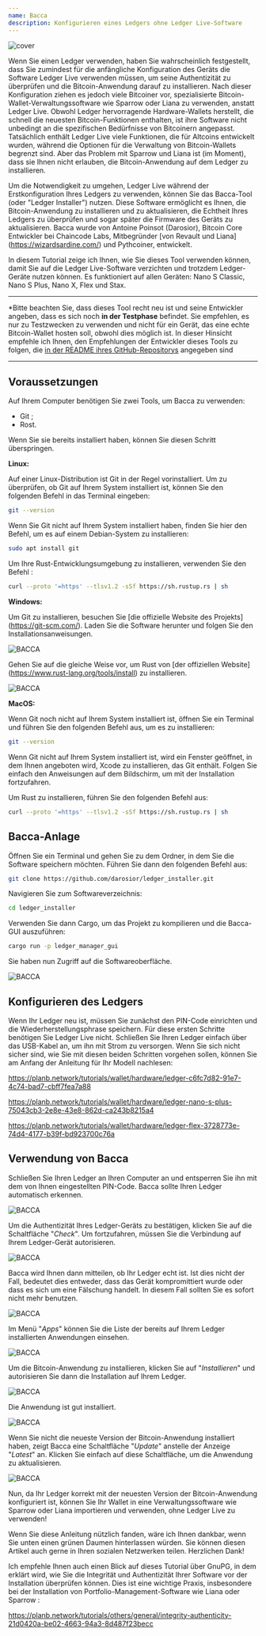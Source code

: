 ```yaml
---
name: Bacca
description: Konfigurieren eines Ledgers ohne Ledger Live-Software
---
```

![cover](assets/cover.webp)

Wenn Sie einen Ledger verwenden, haben Sie wahrscheinlich festgestellt, dass Sie zumindest für die anfängliche Konfiguration des Geräts die Software Ledger Live verwenden müssen, um seine Authentizität zu überprüfen und die Bitcoin-Anwendung darauf zu installieren. Nach dieser Konfiguration ziehen es jedoch viele Bitcoiner vor, spezialisierte Bitcoin-Wallet-Verwaltungssoftware wie Sparrow oder Liana zu verwenden, anstatt Ledger Live. Obwohl Ledger hervorragende Hardware-Wallets herstellt, die schnell die neuesten Bitcoin-Funktionen enthalten, ist ihre Software nicht unbedingt an die spezifischen Bedürfnisse von Bitcoinern angepasst. Tatsächlich enthält Ledger Live viele Funktionen, die für Altcoins entwickelt wurden, während die Optionen für die Verwaltung von Bitcoin-Wallets begrenzt sind. Aber das Problem mit Sparrow und Liana ist (im Moment), dass sie Ihnen nicht erlauben, die Bitcoin-Anwendung auf dem Ledger zu installieren.

Um die Notwendigkeit zu umgehen, Ledger Live während der Erstkonfiguration Ihres Ledgers zu verwenden, können Sie das Bacca-Tool (oder "Ledger Installer") nutzen. Diese Software ermöglicht es Ihnen, die Bitcoin-Anwendung zu installieren und zu aktualisieren, die Echtheit Ihres Ledgers zu überprüfen und sogar später die Firmware des Geräts zu aktualisieren. Bacca wurde von Antoine Poinsot (Darosior), Bitcoin Core Entwickler bei Chaincode Labs, Mitbegründer [von Revault und Liana] (https://wizardsardine.com/) und Pythcoiner, entwickelt.

In diesem Tutorial zeige ich Ihnen, wie Sie dieses Tool verwenden können, damit Sie auf die Ledger Live-Software verzichten und trotzdem Ledger-Geräte nutzen können. Es funktioniert auf allen Geräten: Nano S Classic, Nano S Plus, Nano X, Flex und Stax.

---
*Bitte beachten Sie, dass dieses Tool recht neu ist und seine Entwickler angeben, dass es sich noch **in der Testphase** befindet. Sie empfehlen, es nur zu Testzwecken zu verwenden und nicht für ein Gerät, das eine echte Bitcoin-Wallet hosten soll, obwohl dies möglich ist. In dieser Hinsicht empfehle ich Ihnen, den Empfehlungen der Entwickler dieses Tools zu folgen, die [in der README ihres GitHub-Repositorys](https://github.com/darosior/ledger_installer) angegeben sind

---
## Voraussetzungen

Auf Ihrem Computer benötigen Sie zwei Tools, um Bacca zu verwenden:


- Git ;
- Rost.

Wenn Sie sie bereits installiert haben, können Sie diesen Schritt überspringen.

**Linux:**

Auf einer Linux-Distribution ist Git in der Regel vorinstalliert. Um zu überprüfen, ob Git auf Ihrem System installiert ist, können Sie den folgenden Befehl in das Terminal eingeben:

```bash
git --version
```

Wenn Sie Git nicht auf Ihrem System installiert haben, finden Sie hier den Befehl, um es auf einem Debian-System zu installieren:

```bash
sudo apt install git
```

Um Ihre Rust-Entwicklungsumgebung zu installieren, verwenden Sie den Befehl :

```bash
curl --proto '=https' --tlsv1.2 -sSf https://sh.rustup.rs | sh
```

**Windows:**

Um Git zu installieren, besuchen Sie [die offizielle Website des Projekts] (https://git-scm.com/). Laden Sie die Software herunter und folgen Sie den Installationsanweisungen.

![BACCA](assets/fr/01.webp)

Gehen Sie auf die gleiche Weise vor, um Rust von [der offiziellen Website] (https://www.rust-lang.org/tools/install) zu installieren.

![BACCA](assets/fr/02.webp)

**MacOS:**

Wenn Git noch nicht auf Ihrem System installiert ist, öffnen Sie ein Terminal und führen Sie den folgenden Befehl aus, um es zu installieren:

```bash
git --version
```

Wenn Git nicht auf Ihrem System installiert ist, wird ein Fenster geöffnet, in dem Ihnen angeboten wird, Xcode zu installieren, das Git enthält. Folgen Sie einfach den Anweisungen auf dem Bildschirm, um mit der Installation fortzufahren.

Um Rust zu installieren, führen Sie den folgenden Befehl aus:

```bash
curl --proto '=https' --tlsv1.2 -sSf https://sh.rustup.rs | sh
```

## Bacca-Anlage

Öffnen Sie ein Terminal und gehen Sie zu dem Ordner, in dem Sie die Software speichern möchten. Führen Sie dann den folgenden Befehl aus:

```bash
git clone https://github.com/darosior/ledger_installer.git
```

Navigieren Sie zum Softwareverzeichnis:

```bash
cd ledger_installer
```

Verwenden Sie dann Cargo, um das Projekt zu kompilieren und die Bacca-GUI auszuführen:

```bash
cargo run -p ledger_manager_gui
```

Sie haben nun Zugriff auf die Softwareoberfläche.

![BACCA](assets/fr/03.webp)

## Konfigurieren des Ledgers

Wenn Ihr Ledger neu ist, müssen Sie zunächst den PIN-Code einrichten und die Wiederherstellungsphrase speichern. Für diese ersten Schritte benötigen Sie Ledger Live nicht. Schließen Sie Ihren Ledger einfach über das USB-Kabel an, um ihn mit Strom zu versorgen. Wenn Sie sich nicht sicher sind, wie Sie mit diesen beiden Schritten vorgehen sollen, können Sie am Anfang der Anleitung für Ihr Modell nachlesen:

https://planb.network/tutorials/wallet/hardware/ledger-c6fc7d82-91e7-4c74-bad7-cbff7fea7a88

https://planb.network/tutorials/wallet/hardware/ledger-nano-s-plus-75043cb3-2e8e-43e8-862d-ca243b8215a4

https://planb.network/tutorials/wallet/hardware/ledger-flex-3728773e-74d4-4177-b39f-bd923700c76a

## Verwendung von Bacca

Schließen Sie Ihren Ledger an Ihren Computer an und entsperren Sie ihn mit dem von Ihnen eingestellten PIN-Code. Bacca sollte Ihren Ledger automatisch erkennen.

![BACCA](assets/fr/04.webp)

Um die Authentizität Ihres Ledger-Geräts zu bestätigen, klicken Sie auf die Schaltfläche "*Check*". Um fortzufahren, müssen Sie die Verbindung auf Ihrem Ledger-Gerät autorisieren.

![BACCA](assets/fr/05.webp)

Bacca wird Ihnen dann mitteilen, ob Ihr Ledger echt ist. Ist dies nicht der Fall, bedeutet dies entweder, dass das Gerät kompromittiert wurde oder dass es sich um eine Fälschung handelt. In diesem Fall sollten Sie es sofort nicht mehr benutzen.

![BACCA](assets/fr/06.webp)

Im Menü "*Apps*" können Sie die Liste der bereits auf Ihrem Ledger installierten Anwendungen einsehen.

![BACCA](assets/fr/07.webp)

Um die Bitcoin-Anwendung zu installieren, klicken Sie auf "*Installieren*" und autorisieren Sie dann die Installation auf Ihrem Ledger.

![BACCA](assets/fr/08.webp)

Die Anwendung ist gut installiert.

![BACCA](assets/fr/09.webp)

Wenn Sie nicht die neueste Version der Bitcoin-Anwendung installiert haben, zeigt Bacca eine Schaltfläche "*Update*" anstelle der Anzeige "*Latest*" an. Klicken Sie einfach auf diese Schaltfläche, um die Anwendung zu aktualisieren.

![BACCA](assets/fr/10.webp)

Nun, da Ihr Ledger korrekt mit der neuesten Version der Bitcoin-Anwendung konfiguriert ist, können Sie Ihr Wallet in eine Verwaltungssoftware wie Sparrow oder Liana importieren und verwenden, ohne Ledger Live zu verwenden!

Wenn Sie diese Anleitung nützlich fanden, wäre ich Ihnen dankbar, wenn Sie unten einen grünen Daumen hinterlassen würden. Sie können diesen Artikel auch gerne in Ihren sozialen Netzwerken teilen. Herzlichen Dank!

Ich empfehle Ihnen auch einen Blick auf dieses Tutorial über GnuPG, in dem erklärt wird, wie Sie die Integrität und Authentizität Ihrer Software vor der Installation überprüfen können. Dies ist eine wichtige Praxis, insbesondere bei der Installation von Portfolio-Management-Software wie Liana oder Sparrow :

https://planb.network/tutorials/others/general/integrity-authenticity-21d0420a-be02-4663-94a3-8d487f23becc
